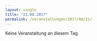 ```yaml
---
layout: single
title: "21.08.2017"
permalink: /veranstaltungen/2017/08/21/
---
```


Keine Veranstaltung an diesem Tag.

